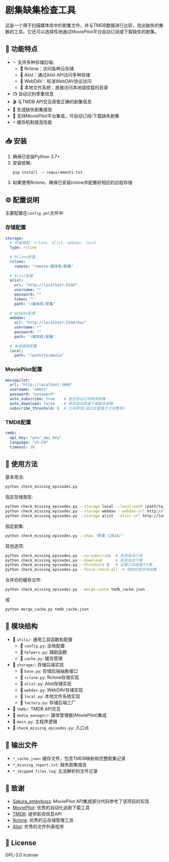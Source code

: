# 剧集缺集检查工具

这是一个用于扫描媒体库中的剧集文件，并与TMDB数据进行比较，找出缺失的集数的工具。它还可以选择性地通过MoviePilot平台自动订阅或下载缺失的剧集。

## 🌟 功能特点

- ✨ 支持多种存储后端:
  - 🔸 Rclone：访问各种云存储
  - 🔸 Alist：通过Alist API访问多种存储
  - 🔸 WebDAV：标准WebDAV协议访问
  - 🔸 本地文件系统：直接访问本地或挂载的目录
- 📺 自动识别季集信息
- 🎬 与TMDB API交互获取正确的剧集信息
- 📝 生成缺失剧集报告
- 🚀 支持MoviePilot平台集成，可自动订阅/下载缺失剧集
- ⚡️ 缓存机制提高性能

## 📥 安装

1. 确保已安装Python 3.7+
2. 安装依赖:
   ```bash
   pip install -r requirements.txt
   ```
3. 如果使用Rclone，确保已安装rclone并配置好相应的远程存储

## ⚙️ 配置说明

主要配置在`config.yml`文件中:

### 存储配置
```yaml
storage:
  # 存储类型: rclone, alist, webdav, local
  type: rclone
  
  # Rclone配置
  rclone:
    remote: "remote:媒体库/剧集"
  
  # Alist配置
  alist:
    url: "http://localhost:5244"
    username: ""
    password: ""
    token: ""
    path: "/媒体库/剧集"
  
  # WebDAV配置
  webdav:
    url: "http://localhost:5244/dav"
    username: ""
    password: ""
    path: "/媒体库/剧集"
  
  # 本地路径配置
  local:
    path: "/path/to/media"
```

### MoviePilot配置
```yaml
moviepilot:
  url: "http://localhost:3000"
  username: "admin"
  password: "password"
  auto_subscribe: true    # 是否自动订阅缺失剧集
  auto_download: false    # 是否尝试直接下载缺失剧集
  subscribe_threshold: 0  # 订阅阈值(超过此数量才订阅整季)
```

### TMDB配置
```yaml
tmdb:
  api_key: "your_api_key"
  language: "zh-CN"
  timeout: 30
```

## 🚀 使用方法

基本用法:
```bash
python check_missing_episodes.py
```

指定存储类型:
```bash
python check_missing_episodes.py --storage local --local-path /path/to/media
python check_missing_episodes.py --storage webdav --webdav-url http://localhost:5244/dav --webdav-username user --webdav-password pass --webdav-path /media
python check_missing_episodes.py --storage alist --alist-url http://localhost:5244 --alist-username user --alist-password pass --alist-path /media
```

指定剧集:
```bash
python check_missing_episodes.py --show "哥谭 (2014)"
```

其他选项:
```bash
python check_missing_episodes.py --no-subscribe  # 禁用自动订阅
python check_missing_episodes.py --download      # 启用自动下载
python check_missing_episodes.py --threshold 3   # 设置订阅阈值为3集
python check_missing_episodes.py --force-check-all  # 强制检查所有剧集
```

合并旧的缓存文件:
```bash
python check_missing_episodes.py --merge-cache tmdb_cache.json
```
或
```bash
python merge_cache.py tmdb_cache.json
```

## 📁 模块结构

- 📂 `utils/`: 通用工具函数和配置
  - 📄 `config.py`: 全局配置
  - 📄 `helpers.py`: 辅助函数
  - 📄 `cache.py`: 缓存管理
- 📂 `storage/`: 存储后端实现
  - 📄 `base.py`: 存储后端抽象接口
  - 📄 `rclone.py`: Rclone存储实现
  - 📄 `alist.py`: Alist存储实现
  - 📄 `webdav.py`: WebDAV存储实现
  - 📄 `local.py`: 本地文件系统实现
  - 📄 `factory.py`: 存储后端工厂
- 📂 `tmdb/`: TMDB API交互
- 📂 `media_manager/`: 媒体管理器(MoviePilot)集成
- 📄 `main.py`: 主程序逻辑
- 📄 `check_missing_episodes.py`: 入口点

## 📝 输出文件

- `*_cache.json`: 缓存文件，包含TMDB映射和完整剧集记录
- `*_missing_report.txt`: 缺失剧集报告
- `*_skipped_files.log`: 无法解析的文件记录

## 💐 致谢

- [Sakura_embyboss](https://github.com/berry8838/Sakura_embyboss): MoviePilot API集成部分代码参考了该项目的实现
- [MoviePilot](https://github.com/jxxghp/MoviePilot): 优秀的自动化追剧下载工具
- [TMDB](https://www.themoviedb.org/): 提供影视信息API
- [Rclone](https://rclone.org/): 优秀的云存储管理工具
- [Alist](https://alist.nn.ci/): 优秀的文件列表程序

## 📜 License

GPL-3.0 license 